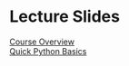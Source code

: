 # Lecture Slides

<a href="slides/course_overview.html">Course Overview</a>  
<a href="slides/quick_python_basics.html">Quick Python Basics</a>  